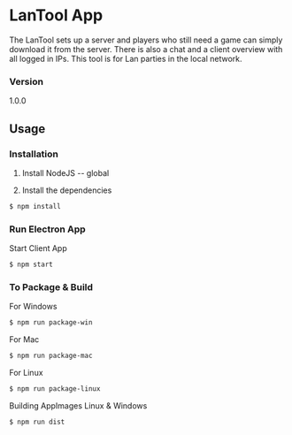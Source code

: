 # LanTool App

The LanTool sets up a server and players who still need a game can simply download it from the server. There is also a chat and a client overview with all logged in IPs. This tool is for Lan parties in the local network.

### Version
1.0.0

## Usage

### Installation

1. Install NodeJS -- global

2. Install the dependencies 
 
```sh
$ npm install
```

### Run Electron App

Start Client App

```sh
$ npm start
```

### To Package & Build

For Windows

```sh
$ npm run package-win
```

For Mac

```sh
$ npm run package-mac
```

For Linux

```sh
$ npm run package-linux
```

Building AppImages Linux & Windows

```sh
$ npm run dist
```

